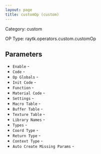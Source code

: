```yaml
---
layout: page
title: customOp (custom)
---
```


Category: custom

OP Type: raytk.operators.custom.customOp

## Parameters

* `Enable` - 
* `Code` - 
* `Op Globals` - 
* `Init Code` - 
* `Function` - 
* `Material Code` - 
* `Settings` - 
* `Macro Table` - 
* `Buffer Table` - 
* `Texture Table` - 
* `Library Names` - 
* `Types` - 
* `Coord Type` - 
* `Return Type` - 
* `Context Type` - 
* `Auto Create Missing Params` -

